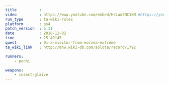 ```yaml
---
title          :
video          : https://www.youtube.com/embed/HrLauSNC1kM #https://youtu.be/HrLauSNC1kM
run_type       : ta-wiki-rules
platform       : ps4
patch_version  : 5.11
date           : 2018-12-02
time           : 25'49"45
quest          : 9★-a-visitor-from-eorzea-extreme
ta_wiki_link   : http://mhw.wiki-db.com/solota/record/1792

runners:
    - pochi

weapons:
    - insect-glaive
---
```

